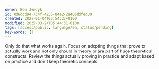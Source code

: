 ```yaml
---
owner: Ben Jendyk
id: 0d6dcd94-734f-4955-84e2-2a405ddfed00
created: 2025-01-04T03:54:23+0100
modified: 2025-03-24T05:44:31+0100
tags: [access/public, language/en, status/pending]
key-words: []
---
```


Only do that what works again. Focus on adopting things that prove to actually work and not only should in theory or are part of huge theoretical constructs.
Review the things actually proving in practice and adapt based on practice and don't keep theoretic concepts 
